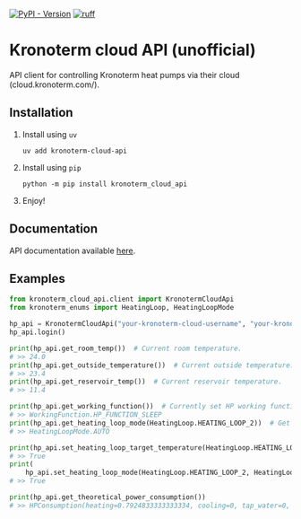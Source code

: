 [![PyPI - Version](https://img.shields.io/pypi/v/kronoterm-cloud-api)](https://pypi.org/project/kronoterm-cloud-api/)
[![ruff](https://github.com/LeskoIam/kronoterm_cloud_api/actions/workflows/ruff.yml/badge.svg?branch=master)](https://github.com/LeskoIam/kronoterm_cloud_api/actions/workflows/ruff.yml)

# Kronoterm cloud API (unofficial)

API client for controlling Kronoterm heat pumps via their cloud (cloud.kronoterm.com/).

## Installation

1. Install using `uv`
    ```shell
    uv add kronoterm-cloud-api
    ```
2. Install using `pip`
   ```shell
   python -m pip install kronoterm_cloud_api
   ```
3. Enjoy!


## Documentation
API documentation available [here](./docs/kronoterm_cloud_api_docs.md).

## Examples

```python
from kronoterm_cloud_api.client import KronotermCloudApi
from kronoterm_enums import HeatingLoop, HeatingLoopMode

hp_api = KronotermCloudApi("your-kronoterm-cloud-username", "your-kronoterm-cloud-password")
hp_api.login()

print(hp_api.get_room_temp())  # Current room temperature.
# >> 24.0
print(hp_api.get_outside_temperature())  # Current outside temperature.
# >> 23.4
print(hp_api.get_reservoir_temp())  # Current reservoir temperature.
# >> 11.4

print(hp_api.get_working_function())  # Currently set HP working function
# >> WorkingFunction.HP_FUNCTION_SLEEP
print(hp_api.get_heating_loop_mode(HeatingLoop.HEATING_LOOP_2))  # Get the mode of heating loop.
# >> HeatingLoopMode.AUTO

print(hp_api.set_heating_loop_target_temperature(HeatingLoop.HEATING_LOOP_2, 24))  # Set heating loop temperature.
# >> True
print(
    hp_api.set_heating_loop_mode(HeatingLoop.HEATING_LOOP_2, HeatingLoopMode.AUTO))  # Set the mode of heating loop.
# >> True

print(hp_api.get_theoretical_power_consumption())
# >> HPConsumption(heating=0.7924833333333334, cooling=0, tap_water=0, pumps=0.12339583333333334, all=0.9158791666666668)
```